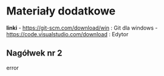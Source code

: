 # Materiały dodatkowe

**linki**
    - https://git-scm.com/download/win : Git dla windows
    - https://code.visualstudio.com/download : Edytor

## Nagółwek nr 2
error